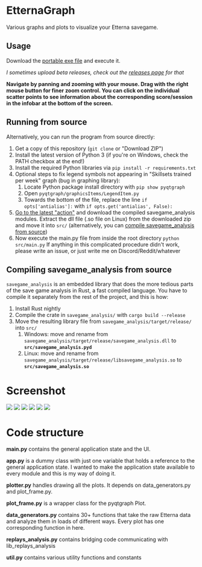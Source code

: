 # EtternaGraph
Various graphs and plots to visualize your Etterna savegame.

## Usage
Download the [portable exe file](https://github.com/kangalioo/etterna-graph/releases/latest/download/EtternaGraph.exe) and execute it.

*I sometimes upload beta releases, check out the [releases page](https://github.com/kangalioo/etterna-graph/releases) for that*

**Navigate by panning and zooming with your mouse. Drag with the right mouse button for finer zoom control. You can click on the individual scatter points to see information about the corresponding score/session in the infobar at the bottom of the screen.**

## Running from source
Alternatively, you can run the program from source directly:
1. Get a copy of this repository (`git clone` or "Download ZIP")
1. Install the latest version of Python 3 (if you're on Windows, check the PATH checkbox at the end!)
1. Install the required Python libraries via `pip install -r requirements.txt`
1. Optional steps to fix legend symbols not appearing in "Skillsets trained per week" graph (bug in graphing library):
     1. Locate Python package install directory with `pip show pyqtgraph`
     1. Open `pyqtgraph/graphicsItems/LegendItem.py`
     1. Towards the bottom of the file, replace the line `if opts['antialias']:` with `if opts.get('antialias', False):`
1. [Go to the latest "action"](https://github.com/kangalioo/etterna-graph/actions) and download the compiled savegame_analysis modules. Extract the dll file (.so file on Linux) from the downloaded zip and move it into `src/` (alternatively, you can [compile savegame_analysis from source](#compiling-savegame_analysis-from-source-))
1. Now execute the main.py file from inside the root directory `python src/main.py`
If anything in this complicated procedure didn't work, please write an issue, or just write me on Discord/Reddit/whatever

## Compiling savegame_analysis from source <!-- when changing this header title, remember to change the section anchor above too -->
`savegame_analysis` is an embedded library that does the more tedious parts of the save game analysis in Rust, a fast compiled language. You have to compile it separately from the rest of the project, and this is how:
1. Install Rust nightly
1. Compile the crate in `savegame_analysis/` with `cargo build --release`
1. Move the resulting library file from `savegame_analysis/target/release/` into `src/`
     1. Windows: move and rename from `savegame_analysis/target/release/savegame_analysis.dll` to **`src/savegame_analysis.pyd`**
     1. Linux: move and rename from `savegame_analysis/target/release/libsavegame_analysis.so` to **`src/savegame_analysis.so`**

# Screenshot
![](https://i.imgur.com/VpWEVAE.png)
![](https://i.imgur.com/knq8p0J.png)
![](https://i.imgur.com/za9U0jP.png)
![](https://i.imgur.com/9K1Aw7G.png)
![](https://i.imgur.com/BOG4Akj.png)
![](https://i.imgur.com/z6fzF9J.png)

# Code structure

**main.py** contains the general application state and the UI.

**app.py** is a dummy class with just one variable that holds a reference to the general application state. I wanted to make the application state available to every module and this is my way of doing it.

**plotter.py** handles drawing all the plots. It depends on data_generators.py and plot_frame.py.

**plot_frame.py** is a wrapper class for the pyqtgraph Plot.

**data_generators.py** contains 30+ functions that take the raw Etterna data and analyze them in loads of different ways. Every plot has one corresponding function in here.

**replays_analysis.py** contains bridging code communicating with lib_replays_analysis

**util.py** contains various utility functions and constants
